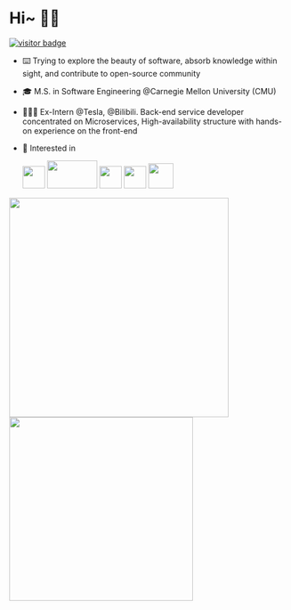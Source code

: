 # Hi~ 👋🏻

[![visitor badge](https://visitor-badge.laobi.icu/badge?page_id=joey66666.visitor-badge)](https://github.com/zzjoey)

- ⌨️ Trying to explore the beauty of software, absorb knowledge within sight, and contribute to open-source community

- 🎓 M.S. in Software Engineering @Carnegie Mellon University (CMU)

- 👨🏻‍💻 Ex-Intern @Tesla, @Bilibili. Back-end service developer concentrated on Microservices, High-availability structure with hands-on experience on the front-end

<!-- - 📚 Lifelong learner, 📷 Photographer, 🎹 Piano beginner, 🛣 Fascinated with travelling -->

- 💙 Interested in

  <code><img height="40" src="https://github.com/zzjoey/zzjoey/blob/master/assets/go-blue.svg"></code>
  <code><img height="50" width="90" src="https://github.com/zzjoey/zzjoey/blob/master/assets/Java_logo_icon.png"></code>
  <code><img height="40" src="https://github.com/zzjoey/zzjoey/blob/master/assets/python-3.svg"></code>
  <code><img height="40" src="https://github.com/zzjoey/zzjoey/blob/master/assets/Swift_logo_horz_lockup_color_rgb.svg"></code>
  <code><img height="45" src="https://github.com/zzjoey/zzjoey/blob/master/assets/Node.js_logo_2015.svg"></code>

<a href="https://github.com/zzjoey">
  <img width="394" src="https://github-readme-stats-rho.vercel.app/api?username=zzjoey&show_icons=true" />
</a>
<a href="https://github.com/zzjoey?tab=repositories">
  <img width="330" src="https://github-readme-stats.vercel.app/api/top-langs/?username=zzjoey&layout=compact" />
</a>
